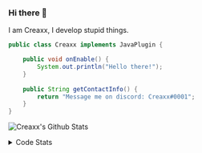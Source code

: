 ### Hi there 👋

I am Creaxx, I develop stupid things. 

```java
public class Creaxx implements JavaPlugin {

    public void onEnable() {
        System.out.println("Hello there!");
    }
    
    public String getContactInfo() {
        return "Message me on discord: Creaxx#0001";
    }
}
```

![Creaxx's Github Stats](https://github-readme-stats.vercel.app/api?username=CreaxxOG&show_icons=true&theme=dark&count_private=true)

<details>
  <summary>Code Stats</summary>

<!--START_SECTION:waka-->
![Code Time](http://img.shields.io/badge/Code%20Time-1%2C208%20hrs%2028%20mins-blue)

![Lines of code](https://img.shields.io/badge/From%20Hello%20World%20I%27ve%20Written-568.0%20thousand%20lines%20of%20code-blue)

**🐱 My GitHub Data** 

> 📦 66.3 kB Used in GitHub's Storage 
 > 
> 🏆 1,305 Contributions in the Year 2023
 > 
> 🚫 Not Opted to Hire
 > 
> 📜 4 Public Repositories 
 > 
> 🔑 2 Private Repositories 
 > 
**I'm a Night 🦉** 

```text
🌞 Morning                295 commits         ██░░░░░░░░░░░░░░░░░░░░░░░   07.18 % 
🌆 Daytime                1758 commits        ███████████░░░░░░░░░░░░░░   42.80 % 
🌃 Evening                1998 commits        ████████████░░░░░░░░░░░░░   48.65 % 
🌙 Night                  56 commits          ░░░░░░░░░░░░░░░░░░░░░░░░░   01.36 % 
```
📅 **I'm Most Productive on Saturday** 

```text
Monday                   513 commits         ███░░░░░░░░░░░░░░░░░░░░░░   12.49 % 
Tuesday                  564 commits         ███░░░░░░░░░░░░░░░░░░░░░░   13.73 % 
Wednesday                572 commits         ███░░░░░░░░░░░░░░░░░░░░░░   13.93 % 
Thursday                 636 commits         ████░░░░░░░░░░░░░░░░░░░░░   15.49 % 
Friday                   363 commits         ██░░░░░░░░░░░░░░░░░░░░░░░   08.84 % 
Saturday                 781 commits         █████░░░░░░░░░░░░░░░░░░░░   19.02 % 
Sunday                   678 commits         ████░░░░░░░░░░░░░░░░░░░░░   16.51 % 
```


📊 **This Week I Spent My Time On** 

```text
💬 Programming Languages: 
Java                     30 hrs 1 min        ████████████████████████░   95.22 % 
JSON                     35 mins             ░░░░░░░░░░░░░░░░░░░░░░░░░   01.87 % 
XML                      28 mins             ░░░░░░░░░░░░░░░░░░░░░░░░░   01.52 % 
YAML                     20 mins             ░░░░░░░░░░░░░░░░░░░░░░░░░   01.10 % 
JAVA                     2 mins              ░░░░░░░░░░░░░░░░░░░░░░░░░   00.14 % 

🔥 Editors: 
IntelliJ                 31 hrs 32 mins      █████████████████████████   100.00 % 
```

**I Mostly Code in Java** 

```text
Java                     57 repos            ████████████████████░░░░░   81.43 % 
Kotlin                   8 repos             ███░░░░░░░░░░░░░░░░░░░░░░   11.43 % 
CSS                      2 repos             █░░░░░░░░░░░░░░░░░░░░░░░░   02.86 % 
TypeScript               2 repos             █░░░░░░░░░░░░░░░░░░░░░░░░   02.86 % 
EJS                      1 repo              ░░░░░░░░░░░░░░░░░░░░░░░░░   01.43 % 
```




 Last Updated on 19/04/2023 01:27:29 UTC
<!--END_SECTION:waka-->
</details>
